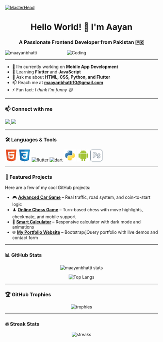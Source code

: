 [![MasterHead](https://static.vecteezy.com/system/resources/previews/000/344/684/original/programming-code-on-laptop-banner-vector-flat-illustration.jpg)](https://github.com/MAayanBhatti)

<h1 align="center">Hello World! 👋 I'm Aayan</h1>
<h3 align="center">A Passionate Frontend Developer from Pakistan 🇵🇰</h3>

<img align="right" alt="Coding" width="300" src="https://cdn.dribbble.com/users/1292677/screenshots/6139167/avento.gif" />

<p align="left">
  <img src="https://komarev.com/ghpvc/?username=maayanbhatti&label=Profile%20views&color=0e75b6&style=flat" alt="maayanbhatti" />
</p>

---

- 🔭 I’m currently working on **Mobile App Development**  
- 🌱 Learning **Flutter** and **JavaScript**  
- 💬 Ask me about **HTML, CSS, Python, and Flutter**  
- 📫 Reach me at **maayanbhatti10@gmail.com**  
- ⚡ Fun fact: *I think I'm funny 😄*

---

### 📫 Connect with me

<p align="left">
  <a href="https://www.youtube.com/@muhammadaayanvlog" target="_blank">
    <img src="https://img.shields.io/badge/YouTube-red?style=for-the-badge&logo=youtube&logoColor=white" />
  </a>
  <a href="https://github.com/MAayanBhatti" target="_blank">
    <img src="https://img.shields.io/badge/GitHub-black?style=for-the-badge&logo=github&logoColor=white" />
  </a>
</p>

---

### 🛠️ Languages & Tools

<p align="left">
  <a href="https://www.w3.org/html/" target="_blank"><img src="https://raw.githubusercontent.com/devicons/devicon/master/icons/html5/html5-original.svg" alt="html" width="40" height="40"/></a>
  <a href="https://www.w3schools.com/css/" target="_blank"><img src="https://raw.githubusercontent.com/devicons/devicon/master/icons/css3/css3-original.svg" alt="css" width="40" height="40"/></a>
  <a href="https://flutter.dev" target="_blank"><img src="https://www.vectorlogo.zone/logos/flutterio/flutterio-icon.svg" alt="flutter" width="40" height="40"/></a>
  <a href="https://dart.dev" target="_blank"><img src="https://www.vectorlogo.zone/logos/dartlang/dartlang-icon.svg" alt="dart" width="40" height="40"/></a>
  <a href="https://www.python.org" target="_blank"><img src="https://raw.githubusercontent.com/devicons/devicon/master/icons/python/python-original.svg" alt="python" width="40" height="40"/></a>
  <a href="https://developer.android.com" target="_blank"><img src="https://raw.githubusercontent.com/devicons/devicon/master/icons/android/android-original.svg" alt="android" width="40" height="40"/></a>
  <a href="https://www.photoshop.com/en" target="_blank"><img src="https://raw.githubusercontent.com/devicons/devicon/master/icons/photoshop/photoshop-line.svg" alt="photoshop" width="40" height="40"/></a>
</p>

---

### 🚀 Featured Projects

Here are a few of my cool GitHub projects:

- 🎮 [**Advanced Car Game**](https://github.com/MAayanBhatti) – Real traffic, road system, and coin-to-start logic  
- ♟️ [**Online Chess Game**](https://github.com/MAayanBhatti) – Turn-based chess with move highlights, checkmate, and mobile support  
- 🧮 [**Smart Calculator**](https://github.com/MAayanBhatti) – Responsive calculator with dark mode and animations  
- 🌐 [**My Portfolio Website**](https://github.com/MAayanBhatti) – Bootstrap/jQuery portfolio with live demos and contact form  

---

### 📊 GitHub Stats

<p align="center">
  <img src="https://github-readme-stats.vercel.app/api?username=maayanbhatti&show_icons=true&theme=default&locale=en" alt="maayanbhatti stats" />
</p>

<p align="center">
  <img src="https://github-readme-stats.vercel.app/api/top-langs/?username=maayanbhatti&layout=compact&theme=default" alt="Top Langs" />
</p>

---

### 🏆 GitHub Trophies

<p align="center">
  <img src="https://github-profile-trophy.vercel.app/?username=maayanbhatti&theme=flat&no-frame=true&margin-w=15" alt="trophies" />
</p>

---

### 🔥 Streak Stats

<p align="center">
  <img src="https://streak-stats.demolab.com/?user=maayanbhatti&theme=default" alt="streaks" />
</p>
